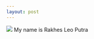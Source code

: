```yaml
---
layout: post
---
```

<img src="/images/fulls/03.jpg" class="fit image"> My name is Rakhes Leo Putra
